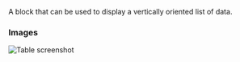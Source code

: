A block that can be used to display a vertically oriented list of data.

### Images

![Table screenshot](https://gitlab.com/appsemble/appsemble/-/raw/0.28.9/config/assets/list.png)
